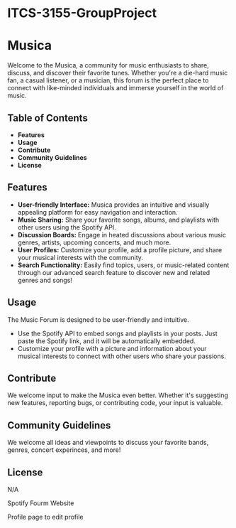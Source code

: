 # ITCS-3155-GroupProject
# Musica

Welcome to the Musica, a community for music enthusiasts to share, discuss, and discover their favorite tunes. Whether you're a die-hard music fan, a casual listener, or a musician, this forum is the perfect place to connect with like-minded individuals and immerse yourself in the world of music.

## Table of Contents

- **Features**
- **Usage**
- **Contribute**
- **Community Guidelines**
- **License**

## Features

- **User-friendly Interface:** Musica provides an intuitive and visually appealing platform for easy navigation and interaction.
- **Music Sharing:** Share your favorite songs, albums, and playlists with other users using the Spotify API.
- **Discussion Boards:** Engage in heated discussions about various music genres, artists, upcoming concerts, and much more.
- **User Profiles:** Customize your profile, add a profile picture, and share your musical interests with the community.
- **Search Functionality:** Easily find topics, users, or music-related content through our advanced search feature to discover new and related genres and songs!

## Usage

The Music Forum is designed to be user-friendly and intuitive.

- Use the Spotify API to embed songs and playlists in your posts. Just paste the Spotify link, and it will be automatically embedded.
- Customize your profile with a picture and information about your musical interests to connect with other users who share your passions.

## Contribute

We welcome input to make the Musica even better. Whether it's suggesting new features, reporting bugs, or contributing code, your input is valuable.

## Community Guidelines

We welcome all ideas and viewpoints to discuss your favorite bands, genres, concert experinces, and more!

## License

N/A

Spotify Fourm Website

Profile page to edit profile
